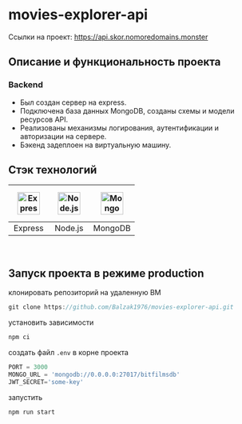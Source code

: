 # movies-explorer-api
Ссылки на проект: https://api.skor.nomoredomains.monster

## Описание и функциональность проекта

###   Backend
- Был создан сервер на express.
- Подключена база данных MongoDB, созданы схемы и модели ресурсов API. 
- Реализованы механизмы логирования, аутентификации и авторизации на сервере.
- Бэкенд задеплоен на виртуальную машину.


## Стэк технологий

| <a href="https://expressjs.com/" target="_blank"><img style="margin: 10px" src="https://profilinator.rishav.dev/skills-assets/express-original-wordmark.svg" alt="Express.js" height="45" /></a> | <a href="https://nodejs.org/" target="_blank"><img style="margin: 10px" src="https://profilinator.rishav.dev/skills-assets/nodejs-original-wordmark.svg" alt="Node.js" height="45" /></a> | <a href="https://www.mongodb.com/" target="_blank"><img style="margin: 10px" src="https://profilinator.rishav.dev/skills-assets/mongodb-original-wordmark.svg" alt="MongoDB" height="45" /></a> |
| :---: | :---: | :---: |
| Express | Node.js | MongoDB |

<br>


## Запуск проекта в режиме production

клонировать репозиторий на удаленную ВМ
  
```javascript
git clone https://github.com/Balzak1976/movies-explorer-api.git
```
установить зависимости

```javascript
npm ci 
```

создать файл `.env` в корне проекта

```javascript
PORT = 3000
MONGO_URL = 'mongodb://0.0.0.0:27017/bitfilmsdb'
JWT_SECRET='some-key'
```
запустить

```javascript
npm run start 
```
